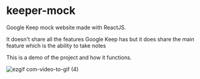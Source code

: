 # keeper-mock
Google Keep mock website made with ReactJS. 

It doesn't share all the features Google Keep has but it does share the main feature which is the ability to take notes

This is a demo of the project and how it functions.

![ezgif com-video-to-gif (4)](https://github.com/sosxa/keeper-mock/assets/109876904/8019111e-88be-42d3-a102-56a638316f7f)
